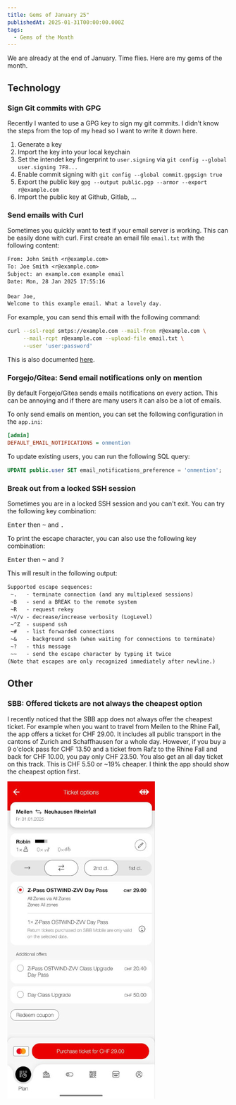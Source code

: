 ```yaml
---
title: Gems of January 25"
publishedAt: 2025-01-31T00:00:00.000Z
tags:
  - Gems of the Month
---
```


We are already at the end of January. Time flies. Here are my gems of the month.

## Technology

### Sign Git commits with GPG

Recently I wanted to use a GPG key to sign my git commits. I didn't know the steps
from the top of my head so I want to write it down here.

1. Generate a key
1. Import the key into your local keychain
1. Set the intendet key fingerprint to `user.signing` via `git config --global user.signing 7F8...`
1. Enable commit signing with `git config --global commit.gpgsign true`
1. Export the public key `gpg --output public.pgp --armor --export r@example.com`
1. Import the public key at Github, Gitlab, ...

### Send emails with Curl

Sometimes you quickly want to test if your email server is working. This can be easily done with curl. First create an email file `email.txt` with the following content:

```txt
From: John Smith <r@example.com>
To: Joe Smith <r@example.com>
Subject: an example.com example email
Date: Mon, 28 Jan 2025 17:55:16

Dear Joe,
Welcome to this example email. What a lovely day.
```

For example, you can send this email with the following command:

```bash
curl --ssl-reqd smtps://example.com --mail-from r@example.com \
     --mail-rcpt r@example.com --upload-file email.txt \
     --user 'user:password'
```

This is also documented [here](https://everything.curl.dev/usingcurl/smtp.html).

### Forgejo/Gitea: Send email notifications only on mention

By default Forgejo/Gitea sends emails notifications on every action. This can be annoying and if there are many users it can also be a lot of emails.

To only send emails on mention, you can set the following configuration in the `app.ini`:

```ini
[admin]
DEFAULT_EMAIL_NOTIFICATIONS = onmention
```

To update existing users, you can run the following SQL query:

```sql
UPDATE public.user SET email_notifications_preference = 'onmention';
```

### Break out from a locked SSH session

Sometimes you are in a locked SSH session and you can't exit. You can try the following key combination:

<kbd>Enter</kbd> then <kbd>~</kbd> and <kbd>.</kbd>

To print the escape character, you can also use the following key combination:

<kbd>Enter</kbd> then <kbd>~</kbd> and <kbd>?</kbd>

This will result in the following output:

```txt
Supported escape sequences:
 ~.   - terminate connection (and any multiplexed sessions)
 ~B   - send a BREAK to the remote system
 ~R   - request rekey
 ~V/v - decrease/increase verbosity (LogLevel)
 ~^Z  - suspend ssh
 ~#   - list forwarded connections
 ~&   - background ssh (when waiting for connections to terminate)
 ~?   - this message
 ~~   - send the escape character by typing it twice
(Note that escapes are only recognized immediately after newline.)
```

## Other

### SBB: Offered tickets are not always the cheapest option

I recently noticed that the SBB app does not always offer the cheapest ticket. For example when you want to travel from Meilen to the Rhine Fall, the app offers a ticket for CHF 29.00. It includes all public transport in the cantons of Zurich and Schaffhausen for a whole day. However, if you buy a 9 o'clock pass for CHF 13.50 and a ticket from Rafz to the Rhine Fall and back for CHF 10.00, you pay only CHF 23.50. You also get an all day ticket on this track. This is CHF 5.50 or ~19% cheaper. I think the app should show the cheapest option first.

![Bad offer by the SBB app](./bad-offer-sbb.jpg)
